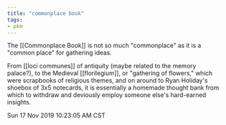 ```yaml
---
title: "commonplace book"
tags:
- pkm
---
```



The [[Commonplace Book]] is not so much "commonplace" as it is a "common place" for gathering ideas.

From [[loci communes]] of antiquity (maybe related to the memory palace?),
to the Medieval [[florilegium]], or "gathering of flowers,"
which were scrapbooks of religious themes,
and on around to Ryan Holiday's shoebox of 3x5 notecards,
it is essentially a homemade thought bank from which to withdraw and deviously employ someone else's hard-earned insights.

Sun 17 Nov 2019 10:23:05 AM CST
